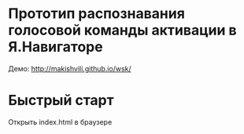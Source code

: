 Прототип распознавания голосовой команды активации в Я.Навигаторе
===========

Демо: http://makishvili.github.io/wsk/


Быстрый старт
=========

Открыть index.html в браузере
